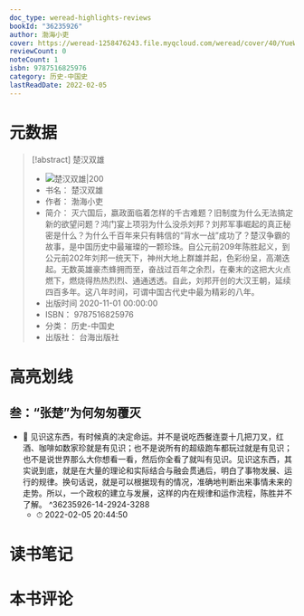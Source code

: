 ```yaml
---
doc_type: weread-highlights-reviews
bookId: "36235926"
author: 渤海小吏
cover: https://weread-1258476243.file.myqcloud.com/weread/cover/40/YueWen_36235926/t7_YueWen_36235926.jpg
reviewCount: 0
noteCount: 1
isbn: 9787516825976
category: 历史-中国史
lastReadDate: 2022-02-05
---
```

# 元数据
> [!abstract] 楚汉双雄
> - ![ 楚汉双雄|200](https://weread-1258476243.file.myqcloud.com/weread/cover/40/YueWen_36235926/t7_YueWen_36235926.jpg)
> - 书名： 楚汉双雄
> - 作者： 渤海小吏
> - 简介： 灭六国后，嬴政面临着怎样的千古难题？旧制度为什么无法搞定新的欲望问题？鸿门宴上项羽为什么没杀刘邦？刘邦军事崛起的真正秘密是什么？为什么千百年来只有韩信的“背水一战”成功了？楚汉争霸的故事，是中国历史中最璀璨的一颗珍珠。自公元前209年陈胜起义，到公元前202年刘邦一统天下，神州大地上群雄并起，色彩纷呈，高潮迭起。无数英雄豪杰蜂拥而至，奋战过百年之余烈，在秦末的这把大火点燃下，燃烧得热热烈烈、通通透透。自此，刘邦开创的大汉王朝，延续四百多年。这八年时间，可谓中国古代史中最为精彩的八年。
> - 出版时间 2020-11-01 00:00:00
> - ISBN： 9787516825976
> - 分类： 历史-中国史
> - 出版社： 台海出版社

# 高亮划线

## 叁：“张楚”为何匆匆覆灭


- 📌 见识这东西，有时候真的决定命运。并不是说吃西餐连耍十几把刀叉，红酒、咖啡如数家珍就是有见识；也不是说所有的超级跑车都玩过就是有见识；也不是说世界那么大你想看一看，然后你全看了就叫有见识。见识这东西，其实说到底，就是在大量的理论和实际结合与融会贯通后，明白了事物发展、运行的规律。换句话说，就是可以根据现有的情况，准确地判断出来事情未来的走势。所以，一个政权的建立与发展，这样的内在规律和运作流程，陈胜并不了解。 ^36235926-14-2924-3288
    - ⏱ 2022-02-05 20:44:50 
# 读书笔记

# 本书评论
